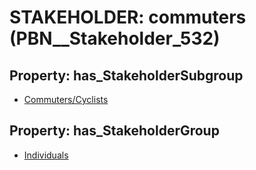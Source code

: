 # STAKEHOLDER: __commuters__ (PBN__Stakeholder_532)

## Property: has_StakeholderSubgroup

* [Commuters/Cyclists](PBN__StakeholderSubgroup_144)

## Property: has_StakeholderGroup

* [Individuals](PBN__StakeholderGroup_9)

